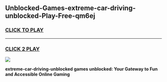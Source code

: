 
## Unblocked-Games-extreme-car-driving-unblocked-Play-Free-qm6ej
<h3>
<a href="https://premium76.site?title=extreme-car-driving-unblocked&ref=10A">CLICK TO PLAY</a></h3>
<hr>

<h3>
<a href="https://premium76.site?title=extreme-car-driving-unblocked&ref=10A">CLICK 2 PLAY</a>
  
</h3>

<a href="https://premium76.site?title=extreme-car-driving-unblocked&ref=10A"><img src="https://clearcache.store/games.png"></a>


**extreme-car-driving-unblocked games unblocked: Your Gateway to Fun and Accessible Online Gaming**
